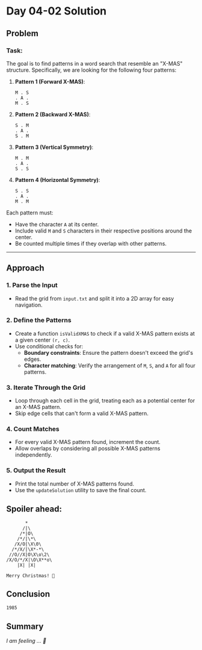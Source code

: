 # Day 04-02 Solution

## Problem

### Task:
The goal is to find patterns in a word search that resemble an "X-MAS" structure. Specifically, we are looking for the following four patterns:

1. **Pattern 1 (Forward X-MAS)**:
   ```
   M . S
   . A .
   M . S
   ```
2. **Pattern 2 (Backward X-MAS)**:
   ```
   S . M
   . A .
   S . M
   ```
3. **Pattern 3 (Vertical Symmetry)**:
   ```
   M . M
   . A .
   S . S
   ```
4. **Pattern 4 (Horizontal Symmetry)**:
   ```
   S . S
   . A .
   M . M
   ```

Each pattern must:
- Have the character `A` at its center.
- Include valid `M` and `S` characters in their respective positions around the center.
- Be counted multiple times if they overlap with other patterns.

---

## Approach

### 1. Parse the Input
- Read the grid from `input.txt` and split it into a 2D array for easy navigation.

### 2. Define the Patterns
- Create a function `isValidXMAS` to check if a valid X-MAS pattern exists at a given center `(r, c)`.
- Use conditional checks for:
  - **Boundary constraints**: Ensure the pattern doesn't exceed the grid's edges.
  - **Character matching**: Verify the arrangement of `M`, `S`, and `A` for all four patterns.

### 3. Iterate Through the Grid
- Loop through each cell in the grid, treating each as a potential center for an X-MAS pattern.
- Skip edge cells that can't form a valid X-MAS pattern.

### 4. Count Matches
- For every valid X-MAS pattern found, increment the count.
- Allow overlaps by considering all possible X-MAS patterns independently.

### 5. Output the Result
- Print the total number of X-MAS patterns found.
- Use the `updateSolution` utility to save the final count.


## Spoiler ahead:
```
       *
      /|\
     /*|O\
    /*/|\*\
   /X/O|\X\0\
  /*/X/|\X*-*\
 //O//X|O\X\o\2\
/X/O/*/X|\O\X**o\
    |X| |X|

Merry Christmas! 🎄

```
## Conclusion
```
1985
```
## Summary

_I am feeling ... 🍔_